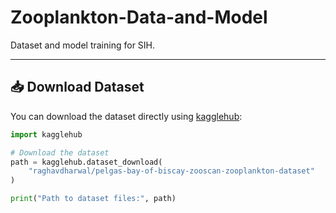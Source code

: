 # Zooplankton-Data-and-Model

Dataset and model training for SIH.

---

## 📥 Download Dataset

You can download the dataset directly using [kagglehub](https://www.kaggle.com/datasets/raghavdharwal/pelgas-bay-of-biscay-zooscan-zooplankton-dataset/data):

```python
import kagglehub

# Download the dataset
path = kagglehub.dataset_download(
    "raghavdharwal/pelgas-bay-of-biscay-zooscan-zooplankton-dataset"
)

print("Path to dataset files:", path)

